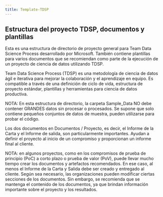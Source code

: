 ```yaml
---
title: Template-TDSP
---
```


## 	Estructura del proyecto TDSP, documentos y plantillas


Esta es una estructura de directorio de proyecto general para Team Data Science Process desarrollado por Microsoft. También contiene plantillas para varios documentos que se recomiendan como parte de la ejecución de un proyecto de ciencia de datos utilizando TDSP.

Team Data Science Process (TDSP) es una metodología de ciencia de datos ágil e iterativa para mejorar la colaboración y el aprendizaje en equipo. Es compatible a través de una definición de ciclo de vida, estructura de proyecto estándar, plantillas y herramientas para ciencia de datos productiva.

NOTA: En esta estructura de directorio, la carpeta Sample_Data NO debe contener GRANDES datos sin procesar o procesados. Se supone que solo contiene pequeños conjuntos de datos de muestra, pueden utilizarse para probar el código.

Los dos documentos en Documentos / Proyecto, es decir, el Informe de la Carta y el Informe de salida, son particularmente importantes. Ayudan a definir el proyecto al inicio de un compromiso y proporcionan un informe final al cliente.

NOTA: en algunos proyectos, como en los compromisos de prueba de principio (PoC) a corto plazo o prueba de valor (PoV), puede llevar mucho tiempo crear los documentos y artefactos recomendados. En ese caso, al menos el Informe de la Carta y Salida debe ser creado y entregado al cliente. Según sea necesario, las organizaciones pueden modificar ciertas secciones de los documentos. Sin embargo, se recomienda que se mantenga el contenido de los documentos, ya que brindan información importante sobre el proyecto y los resultados. 